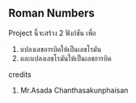 ## Roman Numbers

Project นี้จะสร้าง 2 ฟังก์ชัน เพื่อ
1. แปลงเลขอารบิคให้เป็นเลขโรมัน 
2. และแปลงเลขโรมันให้เป็นเลขอารบิค

credits
1. Mr.Asada Chanthasakunphaisan 